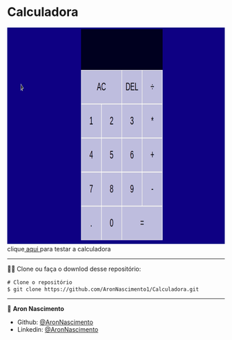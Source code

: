 # Calculadora



<a href="https://aronnascimento1.github.io/Calculadora/"><img src="/assets/Calculator.gif" width="800px" height="500px"></a><br>
clique<a href="https://aronnascimento1.github.io/Calculadora/"> aqui </a>para testar a calculadora
_________
🧑‍💻 Clone ou faça o downlod desse repositório:

```
# Clone o repositório
$ git clone https://github.com/AronNascimento1/Calculadora.git
```


_________

👤 **Aron Nascimento**
* Github: [@AronNascimento](https://github.com/AronNascimento1)
* Linkedin: [@AronNascimento](https://www.linkedin.com/in/aron-nascimento-a09bbba0/)


